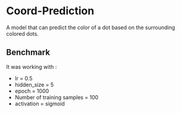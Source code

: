 # Coord-Prediction
A model that can predict the color of a dot based on the surrounding colored dots.

## Benchmark 
It was working with :
- lr = 0.5
- hidden_size = 5
- epoch = 1000
- Number of training samples = 100
- activation = sigmoid



